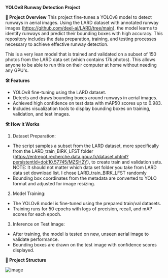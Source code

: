   **YOLOv8 Runway Detection Project**

****📑 Project Overview****
This project fine-tunes a YOLOv8 model to detect runways in aerial images. Using the LARD dataset with annotated runway images (https://github.com/deel-ai/LARD/tree/main), 
the model learns to identify runways and predict their bounding boxes with high accuracy. This repository includes the data preparation, 
training, and testing processes necessary to achieve effective runway detection.

This is a very lean model that is trained and validated on a subset of 150 photos from the LARD data set (which contains 17k photos).
This allows anyone to be able to run this on their computer at home without needing any GPU's.

**🛠️ Features**
- YOLOv8 fine-tuning using the LARD dataset.
- Detects and draws bounding boxes around runways in aerial images.
- Achieved high confidence on test data with mAP50 scores up to 0.983.
- Includes visualization tools to display bounding boxes on training, validation, and test images.

**🛠️ How it Works**
1. Dataset Preparation:
- The script samples a subset from the LARD dataset, more specifically from the LARD_train_BIRK_LFST folder
(https://entrepot.recherche.data.gouv.fr/dataset.xhtml?persistentId=doi:10.57745/MZSH2Y), to create train and validation sets.
NOTE: It should not matter which data set folder you take from LARD data set download list. I chose LARD_train_BIRK_LFST randomly
- Bounding box coordinates from the metadata are converted to YOLO format and adjusted for image resizing.

2. Model Training:
- The YOLOv8 model is fine-tuned using the prepared train/val datasets.
- Training runs for 50 epochs with logs of precision, recall, and mAP scores for each epoch.

3. Inference on Test Image:
- After training, the model is tested on new, unseen aerial image to validate performance.
- Bounding boxes are drawn on the test image with confidence scores displayed.

**📂 Project Structure**




![image](https://github.com/user-attachments/assets/4b001172-b908-4d86-84fb-72b0c490c370)



